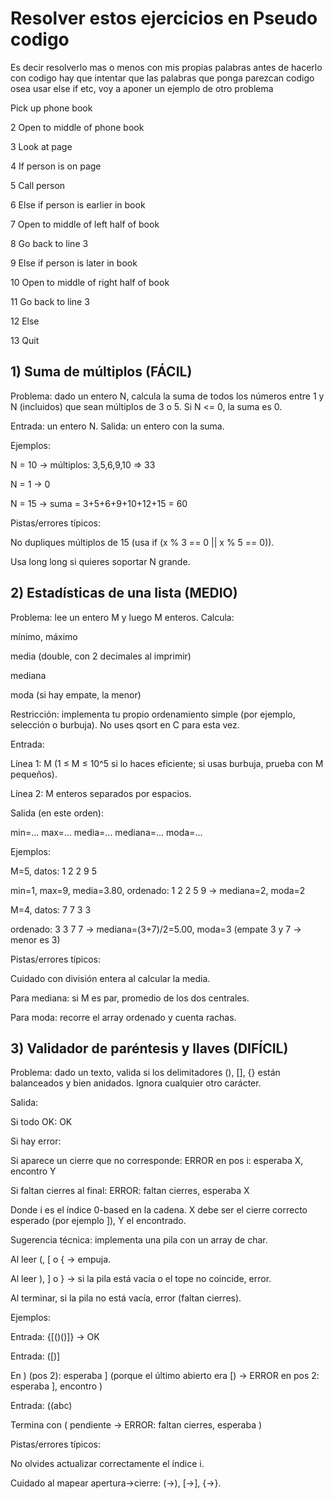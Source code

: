# Resolver estos ejercicios en Pseudo codigo
Es decir resolverlo mas o menos con mis propias palabras antes de hacerlo con codigo
hay que intentar que las palabras que ponga parezcan codigo 
osea usar else if etc, voy a aponer un ejemplo de otro problema

Pick up phone book

2  Open to middle of phone book

3  Look at page

4  If person is on page

5      Call person

6  Else if person is earlier in book

7      Open to middle of left half of book

8      Go back to line 3

9  Else if person is later in book

10     Open to middle of right half of book

11     Go back to line 3

12 Else

13     Quit


## 1) Suma de múltiplos (FÁCIL)

Problema: dado un entero N, calcula la suma de todos los números entre 1 y N (incluidos) que sean múltiplos de 3 o 5.
Si N <= 0, la suma es 0.

Entrada: un entero N.
Salida: un entero con la suma.

Ejemplos:

N = 10 → múltiplos: 3,5,6,9,10 ⇒ 33

N = 1 → 0

N = 15 → suma = 3+5+6+9+10+12+15 = 60

Pistas/errores típicos:

No dupliques múltiplos de 15 (usa if (x % 3 == 0 || x % 5 == 0)).

Usa long long si quieres soportar N grande.

## 2) Estadísticas de una lista (MEDIO)

Problema: lee un entero M y luego M enteros. Calcula:

mínimo, máximo

media (double, con 2 decimales al imprimir)

mediana

moda (si hay empate, la menor)

Restricción: implementa tu propio ordenamiento simple (por ejemplo, selección o burbuja). No uses qsort en C para esta vez.

Entrada:

Línea 1: M (1 ≤ M ≤ 10^5 si lo haces eficiente; si usas burbuja, prueba con M pequeños).

Línea 2: M enteros separados por espacios.

Salida (en este orden):

min=...
max=...
media=...
mediana=...
moda=...


Ejemplos:

M=5, datos: 1 2 2 9 5

min=1, max=9, media=3.80, ordenado: 1 2 2 5 9 → mediana=2, moda=2

M=4, datos: 7 7 3 3

ordenado: 3 3 7 7 → mediana=(3+7)/2=5.00, moda=3 (empate 3 y 7 → menor es 3)

Pistas/errores típicos:

Cuidado con división entera al calcular la media.

Para mediana: si M es par, promedio de los dos centrales.

Para moda: recorre el array ordenado y cuenta rachas.

## 3) Validador de paréntesis y llaves (DIFÍCIL)

Problema: dado un texto, valida si los delimitadores (), [], {} están balanceados y bien anidados. Ignora cualquier otro carácter.

Salida:

Si todo OK: OK

Si hay error:

Si aparece un cierre que no corresponde:
ERROR en pos i: esperaba X, encontro Y

Si faltan cierres al final:
ERROR: faltan cierres, esperaba X

Donde i es el índice 0-based en la cadena. X debe ser el cierre correcto esperado (por ejemplo ]), Y el encontrado.

Sugerencia técnica: implementa una pila con un array de char.

Al leer (, [ o { → empuja.

Al leer ), ] o } → si la pila está vacía o el tope no coincide, error.

Al terminar, si la pila no está vacía, error (faltan cierres).

Ejemplos:

Entrada: {[()()]} → OK

Entrada: ([)]

En ) (pos 2): esperaba ] (porque el último abierto era [) →
ERROR en pos 2: esperaba ], encontro )

Entrada: ((abc)

Termina con ( pendiente → ERROR: faltan cierres, esperaba )

Pistas/errores típicos:

No olvides actualizar correctamente el índice i.

Cuidado al mapear apertura→cierre: (→), [→], {→}.
